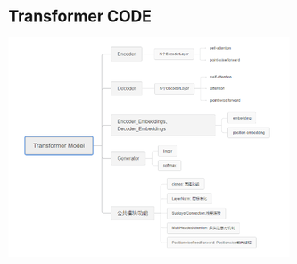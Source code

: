 # Transformer CODE

<img src="markdown-pic/Transformer_code/image-20200915160736685.png" alt="image-20200915160736685" style="zoom: 67%;" />

